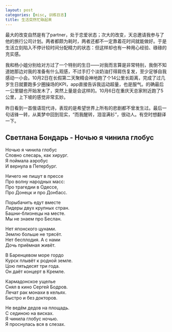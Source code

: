 ```yaml
---
layout: post
categories: [misc, 训练日志]
title: 生活突然忙碌起来
---
```


最大的改变自然是有了partner，处于恋爱状态；次大的改变，天总邀请我参与了他的旅行公司计划。两者都颇为耗时，两者还都不一定靠着花时间就能做好。于是生活立刻陷入不停计较时间分配精力的状态：但这样却也有一种用心经验、碌碌的充实感。

我和杨小姐分别给对方过了一个特别的生日——对我而言算是非常特别，我倒不知道她那边对我的准备有什么观感，不过手打个淡奶油打得肩伤复发，至少足够自我感动一小会。10月2日在长假第二天聚精会神地跑了个14公里长距离，完成了过几岁生日就要跑多少圈操场的KPI，app直接告诉我运动超量，也是服气。的确最后一公里腿也开始发木了，突然上量是会这样的。10月6日在重庆天总家附近跑了5公里，上下坡的感觉非常玄妙。

昨日看到一首俄语现代诗，表现的是希望世界上所有的悲剧都不曾发生过。最后一句话锋一转，从美梦中回到现实，“而我醒转，泪湿满衫”，很动人。有空时想翻译一下。

## Светлана Бондарь - Ночью я чинила глобус ##

Ночью я чинила глобус  
Словно слесарь, как хирург.  
Я поймала аэробус  
И вернула в Петербург.  
  
Ничего не пишут в прессе  
Про волну народных масс:  
Про трагедии в Одессе,  
Про Донецк и про Донбасс.  
  
Порыбачить едут вместе  
Лидеры двух крупных стран.  
Башни-близнецы на месте.  
Мы не знаем про Беслан.  
  
Нет японского цунами.  
Землю больше не трясёт.  
Нет бесплодия. А с нами  
Дочь приёмная живёт.  
  
В Баренцевом море гордо  
Курск плывёт к родной земле.  
Цою пятьдесят три года.  
Он даёт концерт в Кремле.  
  
Кармадонское ущелье  
Снял в кино Сергей Бодров.  
Лечат рак монахи в кельях.  
Быстро и без докторов.  
  
Не ведём дедов на площадь.  
С сединою на висках.  
Я чинила глобус ночью.  
Я проснулась вся в слезах.  
